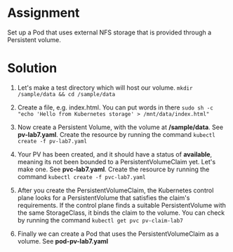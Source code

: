 # Assignment
Set up a Pod that uses external NFS storage that is provided through a Persistent volume.

# Solution
1. Let's make a test directory which will host our volume.
``mkdir /sample/data && cd /sample/data``

2. Create a file, e.g. index.html. You can put words in there
``sudo sh -c "echo 'Hello from Kubernetes storage' > /mnt/data/index.html"``

3. Now create a Persistent Volume, with the volume at **/sample/data**. See **pv-lab7.yaml**. Create the resource by running the command ```kubectl create -f pv-lab7.yaml```

4. Your PV has been created, and it should have a status of **available**, meaning its not been bounded to a PersistentVolumeClaim yet. Let's make one. See **pvc-lab7.yaml**. Create the resource by running the command ```kubectl create -f pvc-lab7.yaml```

5. After you create the PersistentVolumeClaim, the Kubernetes control plane looks for a PersistentVolume that satisfies the claim's requirements. If the control plane finds a suitable PersistentVolume with the same StorageClass, it binds the claim to the volume. You can check by running the command ``kubectl get pvc pv-claim-lab7``

6. Finally we can create a Pod that uses the PersistentVolumeClaim as a volume. See **pod-pv-lab7.yaml**
